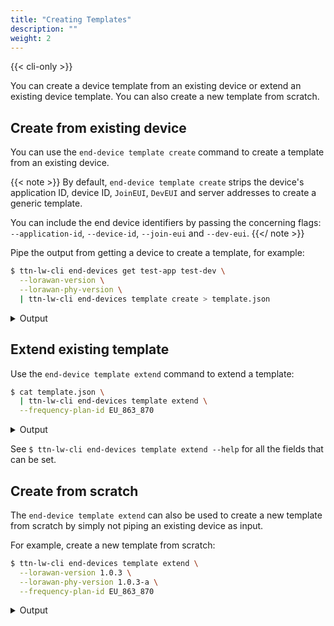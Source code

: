 ```yaml
---
title: "Creating Templates"
description: ""
weight: 2
---
```


{{< cli-only >}}

You can create a device template from an existing device or extend an existing device template. You can also create a new template from scratch.

## Create from existing device

You can use the `end-device template create` command to create a template from an existing device.

{{< note >}} By default, `end-device template create` strips the device's application ID, device ID, `JoinEUI`, `DevEUI` and server addresses to create a generic template.

You can include the end device identifiers by passing the concerning flags: `--application-id`, `--device-id`, `--join-eui` and `--dev-eui`.
{{</ note >}}

Pipe the output from getting a device to create a template, for example:

```bash
$ ttn-lw-cli end-devices get test-app test-dev \
  --lorawan-version \
  --lorawan-phy-version \
  | ttn-lw-cli end-devices template create > template.json
```

<details><summary>Output</summary>

```json
{
  "end_device": {
    "ids": {
      "application_ids": {

      }
    },
    "created_at": "0001-01-01T00:00:00Z",
    "updated_at": "0001-01-01T00:00:00Z",
    "lorawan_version": "1.0.3",
    "lorawan_phy_version": "1.0.3-a"
  },
  "field_mask": {
    "paths": [
      "lorawan_version",
      "lorawan_phy_version"
    ]
  }
}
```
</details>

## Extend existing template

Use the `end-device template extend` command to extend a template:

```bash
$ cat template.json \
  | ttn-lw-cli end-devices template extend \
  --frequency-plan-id EU_863_870
```

<details><summary>Output</summary>

```json
{
  "end_device": {
    "ids": {
      "application_ids": {

      }
    },
    "created_at": "0001-01-01T00:00:00Z",
    "updated_at": "0001-01-01T00:00:00Z",
    "attributes": {
    },
    "lorawan_version": "1.0.3",
    "lorawan_phy_version": "1.0.3-a",
    "frequency_plan_id": "EU_863_870"
  },
  "field_mask": {
    "paths": [
      "lorawan_phy_version",
      "frequency_plan_id",
      "lorawan_version"
    ]
  }
}
```
</details>

See `$ ttn-lw-cli end-devices template extend --help` for all the fields that can be set.

## Create from scratch

The `end-device template extend` can also be used to create a new template from scratch by simply not piping an existing device as input.

For example, create a new template from scratch:

```bash
$ ttn-lw-cli end-devices template extend \
  --lorawan-version 1.0.3 \
  --lorawan-phy-version 1.0.3-a \
  --frequency-plan-id EU_863_870
```

<details><summary>Output</summary>

```json
{
  "end_device": {
    "ids": {
      "application_ids": {

      }
    },
    "created_at": "0001-01-01T00:00:00Z",
    "updated_at": "0001-01-01T00:00:00Z",
    "attributes": {
    },
    "lorawan_version": "1.0.3",
    "lorawan_phy_version": "1.0.3-a",
    "frequency_plan_id": "EU_863_870"
  },
  "field_mask": {
    "paths": [
      "frequency_plan_id",
      "lorawan_phy_version",
      "lorawan_version"
    ]
  }
}
```
</details>
